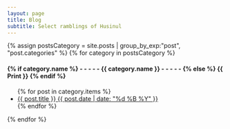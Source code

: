```yaml
---
layout: page
title: Blog
subtitle: Select ramblings of Husinul
---
```


<div>
{% assign postsCategory = site.posts | group_by_exp:"post", "post.categories"  %}
{% for category in postsCategory %}
<h4 class="post-teaser__month">
<strong>
{% if category.name %} 
- - - - -  {{ category.name }} - - - - - 
{% else %} 
{{ Print }} 
{% endif %}
</strong>
</h4>
<ul class="list-posts">
{% for post in category.items %}
<li class="post-teaser">
<a href="{{ post.url | prepend: site.baseurl }}">
<span class="post-teaser__title">{{ post.title }}</span>
<span class="post-teaser__date">{{ post.date | date: "%d %B %Y" }}</span>
</a>
</li>
{% endfor %}
</ul>
{% endfor %}
</div>
